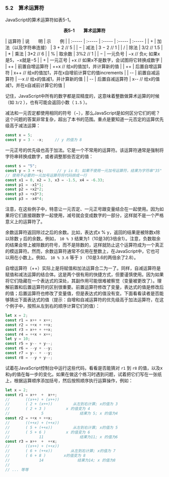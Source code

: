 ### 5.2　算术运算符

JavaScript的算术运算符如表5-1。

<center class="my_markdown"><b class="my_markdown">表5-1　　算术运算符</b></center>

| 运算符 | 说　　明 | 示　　例 |
| :-----  | :-----  | :-----  | :-----  | :-----  |
| + | 加法（以及字符串连接） | 3 + 2 // 5 |
| − | 减法 | 3 − 2 // 1 |
| / | 除法 | 3/2 // 1.5 |
| * | 乘法 | 3*2 // 6 |
| % | 取余数 | 3%2 // 1 |
| − | 一元负号 | −x // 负x; 如果x是5，−x就是−5 |
| + | 一元正号 | +x // 如果x不是数字，会试图将它转换成数字 |
| ++ | 前置自增运算符 | ++x // 给x的值加1，并计算新的值 |
| ++ | 后置自增运算符 | x++ // 给x的值加1，并在x自增前计算它的值increments |
| -- | 前置自减运算符 | --x // 给x的值减1，并计算新的值 |
| -- | 后置自减运算符 | x-- // 给x的值减1，并在x自减前计算它的值 |

记住，JavaScript中所有的数字都是双精度的，这意味着整数做算术运算的时候（如 `3/2` ），也有可能会返回小数（ `1.5` ）。

减法和一元否定都使用相同的符号（−），那么JavaScript是如何区分它们的呢？这个问题的答案非常复杂，超出了本书的范围。重点是要知道一元否定的运算优先级高于减法运算：

```javascript
const x = 5;
const y = 3 - -x;     // y 的值为 8
```

一元正号的优先级也高于加法。它是一个不常用的运算符。该运算符通常是强制将字符串转换成数字，或者调整那些否定的值：

```javascript
const s = "5";
const y = 3 + +s;      // y is 8; 如果不使用一元加号运算符，结果为字符串"35"
// 使用不必要的一元加号运算符将代码排成一行
const x1 = 0, x2 = 3, x3 = -1.5, x4 = -6.33;
const p1 = -x1*1;
const p2 = +x2*2;
const p3 = +x3*3;
const p3 = -x4*4;
```

注意，在这些例子中，特意让一元否定、一元正号跟变量结合在一起使用。因为如果将它们直接跟数字一起使用，减号就会变成数字的一部分，这样就不是一个严格意义上的运算符了。

余数运算符返回除过之后的余数。比如，表达式x % y，返回的结果是被除数x除以除数 `y` 后的余数。例如， `10 % 3` 结果为1（10是3的3倍余1）。注意，负数取余的结果会带上被除数的符号，而不是除数的，这样就防止这个运算符成为一个真正的模运算符。然而，余数运算符通常不仅用在整数上，在JavaScript中，它也可以用在小数上。例如， `10 % 3.6` 等于 `3` （10是3.6的两倍余了2.8）。

自增运算符（++）实际上是将赋值和加法运算合二为一了。同样，自减运算符是赋值和减法运算的结合体。这是两个很有用的快捷方式，但要谨慎使用。因为如果将它们隐藏在一个表达式的深处，其副作用可能很难被察觉（变量被更改了）。理解前置和后置运算符的区别很重要。前置运算符修改了变量，表达式的值是修改后的值；后置运算符也修改了变量值，但是表达式的值没有变。下面看看读者是否能够猜出下面表达式的值（提示：自增和自减运算符的优先级高于加法运算符，在这个例子中，按照从左到右的顺序计算它们的值）：

```javascript
let x = 2;
const r1 = x++ + x++;
const r2 = ++x + ++x;
const r3 = x++ + ++x;
const r4 = ++x + x++;
let y = 10;
const r5 = y-- + y--;
const r6 = --y + --y;
const r7 = y-- + --y;
const r8 = --y + y--;
```

试着在JavaScript控制台中运行这些代码，看看是否能猜对 `r1` 到 `r8` 的值，以及x和y的值在每一步的变化。如果在做这个练习时遇到问题，试着把它们写在一张纸上，根据运算顺序添加括号，然后按照顺序执行运算操作，例如：

```javascript
let x = 2;
const r1 = x++  +  x++;
//       ((x++) + (x++))
//       ( 2 + (x++))         从左到右计算; x的值为 3
//       ( 2 + 3 )         x 的值变为 4
//              5                结果为 5; x 的值为4
const r2 = ++x + ++x;
//       ((++x) + (++x))
//       ( 5 + (++x))         从左到右计算; x的值为 5
//       ( 5 + 6 )         x 的值变为 6
//             11                结果为11; x 的值为6
const r3 = x++  +  ++x;
//       ((x++) + (++x))
//       ( 6 + (++x))        从左到右计算; x的值为 7
//       ( 6 + 8 )        x的值变为 8
//             14               结果为14; x 的值为8
//
// ... 等等
```

